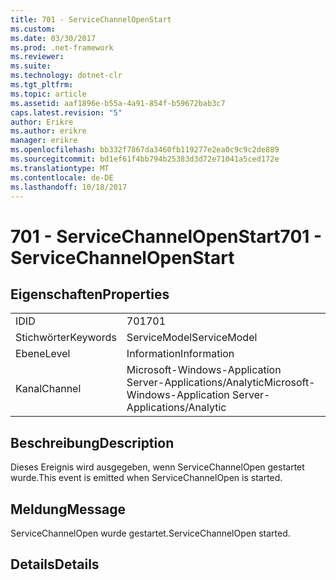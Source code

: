 ```yaml
---
title: 701 - ServiceChannelOpenStart
ms.custom: 
ms.date: 03/30/2017
ms.prod: .net-framework
ms.reviewer: 
ms.suite: 
ms.technology: dotnet-clr
ms.tgt_pltfrm: 
ms.topic: article
ms.assetid: aaf1896e-b55a-4a91-854f-b59672bab3c7
caps.latest.revision: "5"
author: Erikre
ms.author: erikre
manager: erikre
ms.openlocfilehash: bb332f7867da3460fb119277e2ea0c9c9c2de889
ms.sourcegitcommit: bd1ef61f4bb794b25383d3d72e71041a5ced172e
ms.translationtype: MT
ms.contentlocale: de-DE
ms.lasthandoff: 10/18/2017
---
```

# <a name="701---servicechannelopenstart"></a><span data-ttu-id="b3b6e-102">701 - ServiceChannelOpenStart</span><span class="sxs-lookup"><span data-stu-id="b3b6e-102">701 - ServiceChannelOpenStart</span></span>
## <a name="properties"></a><span data-ttu-id="b3b6e-103">Eigenschaften</span><span class="sxs-lookup"><span data-stu-id="b3b6e-103">Properties</span></span>  
  
|||  
|-|-|  
|<span data-ttu-id="b3b6e-104">ID</span><span class="sxs-lookup"><span data-stu-id="b3b6e-104">ID</span></span>|<span data-ttu-id="b3b6e-105">701</span><span class="sxs-lookup"><span data-stu-id="b3b6e-105">701</span></span>|  
|<span data-ttu-id="b3b6e-106">Stichwörter</span><span class="sxs-lookup"><span data-stu-id="b3b6e-106">Keywords</span></span>|<span data-ttu-id="b3b6e-107">ServiceModel</span><span class="sxs-lookup"><span data-stu-id="b3b6e-107">ServiceModel</span></span>|  
|<span data-ttu-id="b3b6e-108">Ebene</span><span class="sxs-lookup"><span data-stu-id="b3b6e-108">Level</span></span>|<span data-ttu-id="b3b6e-109">Information</span><span class="sxs-lookup"><span data-stu-id="b3b6e-109">Information</span></span>|  
|<span data-ttu-id="b3b6e-110">Kanal</span><span class="sxs-lookup"><span data-stu-id="b3b6e-110">Channel</span></span>|<span data-ttu-id="b3b6e-111">Microsoft-Windows-Application Server-Applications/Analytic</span><span class="sxs-lookup"><span data-stu-id="b3b6e-111">Microsoft-Windows-Application Server-Applications/Analytic</span></span>|  
  
## <a name="description"></a><span data-ttu-id="b3b6e-112">Beschreibung</span><span class="sxs-lookup"><span data-stu-id="b3b6e-112">Description</span></span>  
 <span data-ttu-id="b3b6e-113">Dieses Ereignis wird ausgegeben, wenn ServiceChannelOpen gestartet wurde.</span><span class="sxs-lookup"><span data-stu-id="b3b6e-113">This event is emitted when ServiceChannelOpen is started.</span></span>  
  
## <a name="message"></a><span data-ttu-id="b3b6e-114">Meldung</span><span class="sxs-lookup"><span data-stu-id="b3b6e-114">Message</span></span>  
 <span data-ttu-id="b3b6e-115">ServiceChannelOpen wurde gestartet.</span><span class="sxs-lookup"><span data-stu-id="b3b6e-115">ServiceChannelOpen started.</span></span>  
  
## <a name="details"></a><span data-ttu-id="b3b6e-116">Details</span><span class="sxs-lookup"><span data-stu-id="b3b6e-116">Details</span></span>

